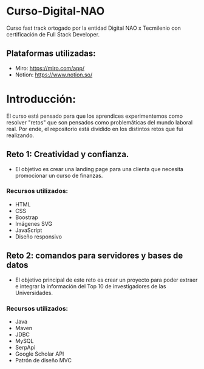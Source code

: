 # Curso-Digital-NAO
Curso fast track ortogado por la entidad Digital NAO x Tecmilenio con certificación de Full Stack Developer.

## Plataformas utilizadas:
- Miro: https://miro.com/app/
- Notion: https://www.notion.so/

# Introducción:
El curso está pensado para que los aprendices experimentemos como resolver "retos" que son pensados como problemáticas del mundo laboral real. Por ende, el repositorio está dividido en los distintos retos que fui realizando.

## Reto 1: Creatividad y confianza.
-  El objetivo es crear una landing page para una clienta que necesita promocionar un curso de finanzas.
### Recursos utilizados:
-  HTML
-  CSS
-  Boostrap
-  Imágenes SVG
-  JavaScript
-  Diseño responsivo

## Reto 2: comandos para servidores y bases de datos
- El objetivo principal de este reto es crear un proyecto para poder extraer e integrar la información del Top 10 de investigadores de las Universidades.
### Recursos utilizados:
-  Java
-  Maven
-  JDBC
-  MySQL
-  SerpApi
-  Google Scholar API
-  Patrón de diseño MVC
